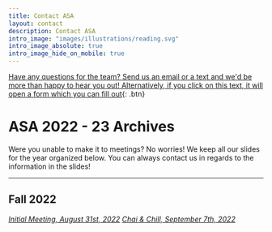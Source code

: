 ```yaml
---
title: Contact ASA
layout: contact
description: Contact ASA
intro_image: "images/illustrations/reading.svg"
intro_image_absolute: true
intro_image_hide_on_mobile: true
---
```


[Have any questions for the team? Send us an email or a text and we'd be more than happy to hear you out! Alternatively, if you click on this text, it will open a form which you can fill out](https://berkeley.qualtrics.com/jfe/form/SV_74FuCqVZzUiDWpo){: .btn}
<br/>

# **ASA 2022 - 23 Archives**
Were you unable to make it to meetings? No worries! We keep all our slides for the year organized below. You can always contact us in regards to the information in the slides!

---

## Fall 2022
<a href="https://docs.google.com/presentation/d/e/2PACX-1vRFFS58f8Zdg3O5Zjt95H3BpSmc78naaBkVVjrVy4oARdR6zTrEMZyRS07r4izqRrYRip-aihIyOK_k/pub?start=false&loop=false&delayms=60000" target="_blank">_Initial Meeting, August 31st, 2022_</a>
<a href="https://www.google.com/" target="_blank">_Chai & Chill, September 7th, 2022_</a>
